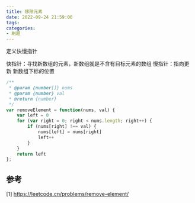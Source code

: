 ```yaml
---
title: 移除元素
date: 2022-09-24 21:59:00
tags:
categories:
- 刷题
---
```


定义快慢指针

快指针：寻找新数组的元素，新数组就是不含有目标元素的数组
慢指针：指向更新 新数组下标的位置
```javascript
/**
 * @param {number[]} nums
 * @param {number} val
 * @return {number}
 */
var removeElement = function(nums, val) {
    var left = 0
    for (var right = 0; right < nums.length; right++) {
        if (nums[right] !== val) {
            nums[left] = nums[right]
            left++
        }
    }
    return left
};
```

## 参考
[1] https://leetcode.cn/problems/remove-element/
